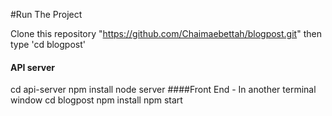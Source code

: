 #Run The Project
  
  Clone this repository "https://github.com/Chaimaebettah/blogpost.git" then type 'cd blogpost'
  
 #### API server
  cd api-server
  npm install
  node server
  ####Front End - In another terminal window
  cd blogpost
  npm install
  npm start